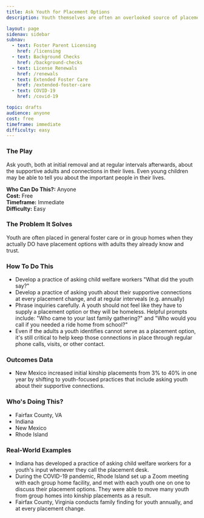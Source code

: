 ```yaml
---
title: Ask Youth for Placement Options
description: Youth themselves are often an overlooked source of placement options.

layout: page
sidenav: sidebar
subnav:
  - text: Foster Parent Licensing
    href: /licensing
  - text: Background Checks
    href: /background-checks
  - text: License Renewals
    href: /renewals
  - text: Extended Foster Care
    href: /extended-foster-care
  - text: COVID-19
    href: /covid-19

topic: drafts
audience: anyone
cost: free
timeframe: immediate
difficulty: easy
---
```



### The Play

Ask youth, both at initial removal and at regular intervals afterwards, about the supportive adults and connections in their lives. Even young children may be able to tell you about the important people in their lives.

**Who Can Do This?:**
Anyone<br />
**Cost:**
Free<br />
**Timeframe:**
Immediate<br />
**Difficulty:**
Easy<br />

### The Problem It Solves

Youth are often placed in general foster care or in group homes when they actually DO have placement options with adults they already know and trust. 

### How To Do This

* Develop a practice of asking child welfare workers "What did the youth say?" 
* Develop a practice of asking youth about their supportive connections at every placement change, and at regular interveals (e.g. annually)
* Phrase inquiries carefully. A youth should not feel like they have to supply a placement option or they will be homeless. Helpful prompts include: "Who came to your last family gathering?" and "Who would you call if you needed a ride home from school?"
* Even if the adults a youth identifies cannot serve as a placement option, it's still critical to help keep those connections in place through regular phone calls, visits, or other contact.

### Outcomes Data

* New Mexico increased initial kinship placements from 3% to 40% in one year by shifting to youth-focused practices that include asking youth about their supportive connections.

### Who's Doing This?

* Fairfax County, VA
* Indiana
* New Mexico
* Rhode Island

### Real-World Examples

* Indiana has developed a practice of asking child welfare workers for a youth's input whenever they call the placement desk.
* During the COVID-19 pandemic, Rhode Island set up a Zoom meeting with each group home facility, and met with each youth one on one to discuss their placement options. They were able to move many youth from group homes into kinship placements as a result.
* Fairfax County, Virginia conducts family finding for youth annually, and at every placement change.